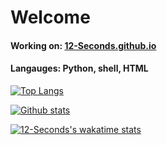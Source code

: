 # Welcome

#### Working on: [12-Seconds.github.io](https://12-Seconds.github.io)
#### Langauges: Python, shell, HTML

[![Top Langs](https://github-readme-stats.vercel.app/api/top-langs/?username=12-Seconds&langs_count=15)](https://github.com/12-Seconds/github-readme-stats&langs_count=15)

[![Github stats](https://github-readme-stats.vercel.app/api?username=12-Seconds&show_icons=true)](https://github.com/12-Seconds/github-readme-stats&show_icons=true)

[![12-Seconds's wakatime stats](https://github-readme-stats.vercel.app/api/wakatime?username=12_Seconds)](https://github.com/12-Seconds/github-readme-stats)
